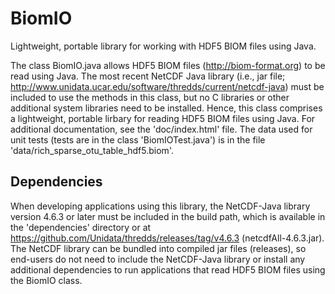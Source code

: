 # BiomIO
Lightweight, portable library for working with HDF5 BIOM files using Java.

The class BiomIO.java allows HDF5 BIOM files (http://biom-format.org) to be read using Java. The most recent NetCDF Java library (i.e., jar file; http://www.unidata.ucar.edu/software/thredds/current/netcdf-java) must be included to use the methods in this class, but no C libraries or other additional system libraries need to be installed. Hence, this class comprises a lightweight, portable lirbary for reading HDF5 BIOM files using Java. For additional documentation, see the 'doc/index.html' file. The data used for unit tests (tests are in the class 'BiomIOTest.java') is in the file 'data/rich_sparse_otu_table_hdf5.biom'.

Dependencies
------------

When developing applications using this library, the NetCDF-Java library version 4.6.3 or later must be included in the build path, which is available in the 'dependencies' directory or at https://github.com/Unidata/thredds/releases/tag/v4.6.3 (netcdfAll-4.6.3.jar). The NetCDF library can be bundled into compiled jar files (releases), so end-users do not need to include the NetCDF-Java library or install any additional dependencies to run applications that read HDF5 BIOM files using the BiomIO class.
